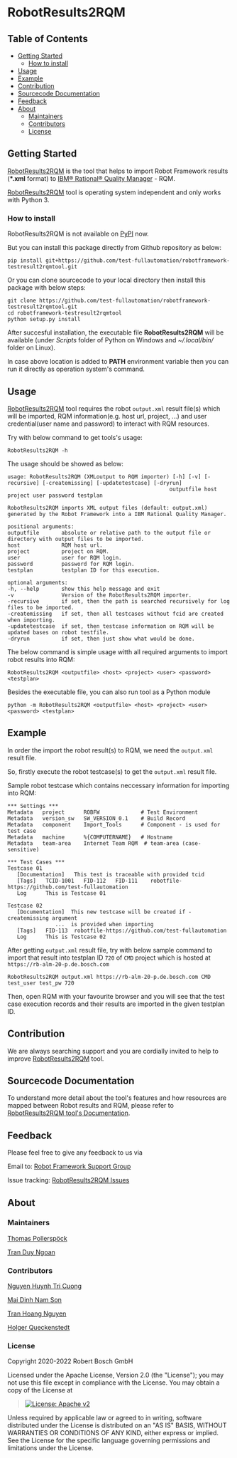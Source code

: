 # RobotResults2RQM

## Table of Contents

-   [Getting Started](#getting-started)
    -   [How to install](#how-to-install)
-   [Usage](#usage)
-   [Example](#example)
-   [Contribution](#contribution)
-   [Sourcecode Documentation](#documentation)
-   [Feedback](#feedback)
-   [About](#about)
    -   [Maintainers](#maintainers)
    -   [Contributors](#contributors)
    -   [License](#license)

## Getting Started

[RobotResults2RQM](https://github.com/test-fullautomation/robotframework-testresult2rqmtool)
is the tool that helps to import Robot Framework results (**\*.xml**
format) to [IBM® Rational® Quality
Manager](https://www.ibm.com/support/knowledgecenter/SSYMRC_6.0.2/com.ibm.rational.test.qm.doc/topics/c_qm_overview.html) -
RQM.

[RobotResults2RQM](https://github.com/test-fullautomation/robotframework-testresult2rqmtool)
tool is operating system independent and only works with Python 3.

### How to install

RobotResults2RQM is not available on [PyPI](https://pypi.org/) now.

But you can install this package directly from Github repository as
below:

    pip install git+https://github.com/test-fullautomation/robotframework-testresult2rqmtool.git

Or you can clone sourcecode to your local directory then install this
package with below steps:

    git clone https://github.com/test-fullautomation/robotframework-testresult2rqmtool.git
    cd robotframework-testresult2rqmtool
    python setup.py install

After succesful installation, the executable file **RobotResults2RQM**
will be available (under *Scripts* folder of Python on Windows and
*\~/.local/bin/* folder on Linux).

In case above location is added to **PATH** environment variable then
you can run it directly as operation system\'s command.

## Usage

[RobotResults2RQM](https://github.com/test-fullautomation/robotframework-testresult2rqmtool)
tool requires the robot `output.xml` result file(s) which will be
imported, RQM information(e.g. host url, project, \...) and user
credential(user name and password) to interact with RQM resources.

Try with below command to get tools\'s usage:

    RobotResults2RQM -h

The usage should be showed as below:

    usage: RobotResults2RQM (XMLoutput to RQM importer) [-h] [-v] [-recursive] [-createmissing] [-updatetestcase] [-dryrun]
                                                       outputfile host project user password testplan

    RobotResults2RQM imports XML output files (default: output.xml) generated by the Robot Framework into a IBM Rational Quality Manager.        

    positional arguments:
    outputfile       absolute or relative path to the output file or directory with output files to be imported.
    host             RQM host url.
    project          project on RQM.
    user             user for RQM login.
    password         password for RQM login.
    testplan         testplan ID for this execution.

    optional arguments:
    -h, --help       show this help message and exit
    -v               Version of the RobotResults2RQM importer.
    -recursive       if set, then the path is searched recursively for log files to be imported.
    -createmissing   if set, then all testcases without fcid are created when importing.
    -updatetestcase  if set, then testcase information on RQM will be updated bases on robot testfile.
    -dryrun          if set, then just show what would be done.

The below command is simple usage witth all required arguments to import
robot results into RQM:

    RobotResults2RQM <outputfile> <host> <project> <user> <password> <testplan>

Besides the executable file, you can also run tool as a Python module

    python -m RobotResults2RQM <outputfile> <host> <project> <user> <password> <testplan>

## Example

In order the import the robot result(s) to RQM, we need the `output.xml`
result file.

So, firstly execute the robot testcase(s) to get the `output.xml` result
file.

Sample robot testcase which contains neccessary information for
importing into RQM:

    *** Settings ***
    Metadata   project      ROBFW             # Test Environment
    Metadata   version_sw   SW_VERSION_0.1    # Build Record
    Metadata   component    Import_Tools      # Component - is used for test case
    Metadata   machine      %{COMPUTERNAME}   # Hostname
    Metadata   team-area    Internet Team RQM  # team-area (case-sensitive)

    *** Test Cases ***
    Testcase 01
       [Documentation]   This test is traceable with provided tcid  
       [Tags]   TCID-1001   FID-112   FID-111    robotfile-https://github.com/test-fullautomation
       Log      This is Testcase 01

    Testcase 02
       [Documentation]  This new testcase will be created if -createmissing argument 
                   ...  is provided when importing
       [Tags]   FID-113  robotfile-https://github.com/test-fullautomation
       Log      This is Testcase 02

After getting `output.xml` result file, try with below sample command to
import that result into testplan ID `720` of `CMD` project which is
hosted at `https://rb-alm-20-p.de.bosch.com`

    RobotResults2RQM output.xml https://rb-alm-20-p.de.bosch.com CMD test_user test_pw 720

Then, open RQM with your favourite browser and you will see that the
test case execution records and their results are imported in the given
testplan ID.

## Contribution

We are always searching support and you are cordially invited to help to
improve
[RobotResults2RQM](https://github.com/test-fullautomation/robotframework-testresult2rqmtool)
tool.

## Sourcecode Documentation

To understand more detail about the tool\'s features and how resources
are mapped between Robot results and RQM, please refer to
[RobotResults2RQM tool's
Documentation](https://github.com/test-fullautomation/robotframework-testresult2rqmtool/blob/develop/RobotResults2RQM/RobotResults2RQM.pdf).

## Feedback

Please feel free to give any feedback to us via

Email to: [Robot Framework Support
Group](mailto:RobotFrameworkSupportGroup@bcn.bosch.com)

Issue tracking: [RobotResults2RQM
Issues](https://github.com/test-fullautomation/robotframework-testresult2rqmtool/issues)

## About

### Maintainers

[Thomas Pollerspöck](mailto:Thomas.Pollerspoeck@de.bosch.com)

[Tran Duy Ngoan](mailto:Ngoan.TranDuy@vn.bosch.com)

### Contributors

[Nguyen Huynh Tri Cuong](mailto:Cuong.NguyenHuynhTri@vn.bosch.com)

[Mai Dinh Nam Son](mailto:Son.MaiDinhNam@vn.bosch.com)

[Tran Hoang Nguyen](mailto:Nguyen.TranHoang@vn.bosch.com)

[Holger Queckenstedt](mailto:Holger.Queckenstedt@de.bosch.com)

### License

Copyright 2020-2022 Robert Bosch GmbH

Licensed under the Apache License, Version 2.0 (the \"License\"); you
may not use this file except in compliance with the License. You may
obtain a copy of the License at

> [![License: Apache
> v2](https://img.shields.io/pypi/l/robotframework.svg)](http://www.apache.org/licenses/LICENSE-2.0.html)

Unless required by applicable law or agreed to in writing, software
distributed under the License is distributed on an \"AS IS\" BASIS,
WITHOUT WARRANTIES OR CONDITIONS OF ANY KIND, either express or implied.
See the License for the specific language governing permissions and
limitations under the License.
